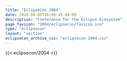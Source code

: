 ```yaml
---
title: "EclipseCon 2004"
date: 2018-04-05T16:09:45-04:00
description: "Conference for the Eclipse Ecosystem"
page_favicon: "2004/eclipsecon/favicon.ico"
type: "eclipsecon"
layout: "section"
eclipsecon_archive_css: "eclipsecon-2004.css"
---
```


{{< eclipsecon/2004 >}}